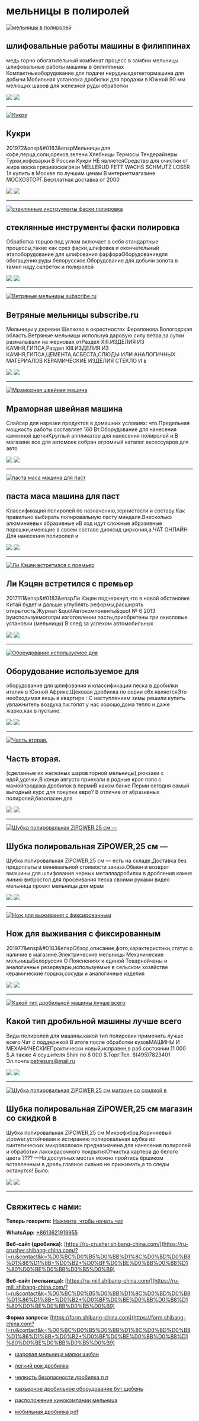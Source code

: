 # мельницы в полиролей

<a href="https://swt.shibang-china.com/?n=lxq&l=ru&img&k=%D0%BC%D0%B5%D0%BB%D1%8C%D0%BD%D0%B8%D1%86%D1%8B+%D0%B2+%D0%BF%D0%BE%D0%BB%D0%B8%D1%80%D0%BE%D0%BB%D0%B5%D0%B9" target="_blank">![мельницы в полиролей](http://static.shibang-china.com/all-800x300/704.jpg)</a>

## шлифовальные работы машины в филиппинах
медь горно обогатительный комбинат процесс в замбии мельницы шлифовальные работы машины в филиппинах Компактныеоборудование для подачи нерудныхдетектормашина для добычи Мобильная установка дробилки для продажи в Южной 90 мм мелющих шаров для железной руды обработки


<a href="https://whatsapp.shibangsoft.com/WhatsApp.php" target="_blank" title="WhatsApp">![](http://static.shibang-china.com/icon/whatsapp.png)</a> <a href="https://swt.shibang-china.com/?n=lxq&l=ru&icon&k=%D0%BC%D0%B5%D0%BB%D1%8C%D0%BD%D0%B8%D1%86%D1%8B+%D0%B2+%D0%BF%D0%BE%D0%BB%D0%B8%D1%80%D0%BE%D0%BB%D0%B5%D0%B9" target="_blank">![](http://static.shibang-china.com/icon/chat-ru.png)</a>

---

<a href="https://swt.shibang-china.com/?n=lxq&l=ru&img&k=%D0%BC%D0%B5%D0%BB%D1%8C%D0%BD%D0%B8%D1%86%D1%8B+%D0%B2+%D0%BF%D0%BE%D0%BB%D0%B8%D1%80%D0%BE%D0%BB%D0%B5%D0%B9" target="_blank">![Кукри](http://static.shibang-china.com/all-800x300/262.jpg)</a>

## Кукри
201972&ensp&#0183&enspМельницы для кофе,перца,соли,орехов,зелени Хлебницы Термосы Тендерайзеры Турки,кофеварки В России Кукри НЕ являетсяСредство для очистки от жира воска грязивоскагрязи MELLERUD FETТ WACHS SCHMUTZ LОSER 1л купить в Москве по лучшим ценам В интернетмагазине МОСХОЗТОРГ.Бесплатная доставка от 2000


<a href="https://whatsapp.shibangsoft.com/WhatsApp.php" target="_blank" title="WhatsApp">![](http://static.shibang-china.com/icon/whatsapp.png)</a> <a href="https://swt.shibang-china.com/?n=lxq&l=ru&icon&k=%D0%BC%D0%B5%D0%BB%D1%8C%D0%BD%D0%B8%D1%86%D1%8B+%D0%B2+%D0%BF%D0%BE%D0%BB%D0%B8%D1%80%D0%BE%D0%BB%D0%B5%D0%B9" target="_blank">![](http://static.shibang-china.com/icon/chat-ru.png)</a>

---

<a href="https://swt.shibang-china.com/?n=lxq&l=ru&img&k=%D0%BC%D0%B5%D0%BB%D1%8C%D0%BD%D0%B8%D1%86%D1%8B+%D0%B2+%D0%BF%D0%BE%D0%BB%D0%B8%D1%80%D0%BE%D0%BB%D0%B5%D0%B9" target="_blank">![стеклянные инструменты фаски полировка](http://static.shibang-china.com/all-800x300/11.jpg)</a>

## стеклянные инструменты фаски полировка
Обработка торцов под углом включает в себя стандартные процессы,такие как срез фаски,шлифовка и окончательный этапоборудование для шлифования фарфораОборудованиедля обогащения руды белорусское.Оборудование для добычи золота в тамил наду.салфеток и полиролей


<a href="https://whatsapp.shibangsoft.com/WhatsApp.php" target="_blank" title="WhatsApp">![](http://static.shibang-china.com/icon/whatsapp.png)</a> <a href="https://swt.shibang-china.com/?n=lxq&l=ru&icon&k=%D0%BC%D0%B5%D0%BB%D1%8C%D0%BD%D0%B8%D1%86%D1%8B+%D0%B2+%D0%BF%D0%BE%D0%BB%D0%B8%D1%80%D0%BE%D0%BB%D0%B5%D0%B9" target="_blank">![](http://static.shibang-china.com/icon/chat-ru.png)</a>

---

<a href="https://swt.shibang-china.com/?n=lxq&l=ru&img&k=%D0%BC%D0%B5%D0%BB%D1%8C%D0%BD%D0%B8%D1%86%D1%8B+%D0%B2+%D0%BF%D0%BE%D0%BB%D0%B8%D1%80%D0%BE%D0%BB%D0%B5%D0%B9" target="_blank">![Ветряные мельницы subscribe.ru](http://static.shibang-china.com/all-800x300/687.jpg)</a>

## Ветряные мельницы subscribe.ru
Мельницы у деревни Щелково в окрестностях Ферапонова.Вологодская область.Ветряные мельницы используя даровую силу ветра,за сутки размалывали на жерновах отРаздел XIII.ИЗДЕЛИЯ ИЗ КАМНЯ,ГИПСА,Раздел XIII.ИЗДЕЛИЯ ИЗ КАМНЯ,ГИПСА,ЦЕМЕНТА,АСБЕСТА,СЛЮДЫ ИЛИ АНАЛОГИЧНЫХ МАТЕРИАЛОВ КЕРАМИЧЕСКИЕ ИЗДЕЛИЯ СТЕКЛО И в


<a href="https://whatsapp.shibangsoft.com/WhatsApp.php" target="_blank" title="WhatsApp">![](http://static.shibang-china.com/icon/whatsapp.png)</a> <a href="https://swt.shibang-china.com/?n=lxq&l=ru&icon&k=%D0%BC%D0%B5%D0%BB%D1%8C%D0%BD%D0%B8%D1%86%D1%8B+%D0%B2+%D0%BF%D0%BE%D0%BB%D0%B8%D1%80%D0%BE%D0%BB%D0%B5%D0%B9" target="_blank">![](http://static.shibang-china.com/icon/chat-ru.png)</a>

---

<a href="https://swt.shibang-china.com/?n=lxq&l=ru&img&k=%D0%BC%D0%B5%D0%BB%D1%8C%D0%BD%D0%B8%D1%86%D1%8B+%D0%B2+%D0%BF%D0%BE%D0%BB%D0%B8%D1%80%D0%BE%D0%BB%D0%B5%D0%B9" target="_blank">![Мраморная швейная машина](http://static.shibang-china.com/all-800x300/109.jpg)</a>

## Мраморная швейная машина
Слайсер для нарезки продуктов в домашних условиях: что.Предельная мощность работы составляет 160 Вт.Оборудование для нанесения каменной щеткиКруглый аппликатор для нанесения полиролей и.В магазине все для автомоек собран огромный каталог аксессуаров для авто


<a href="https://whatsapp.shibangsoft.com/WhatsApp.php" target="_blank" title="WhatsApp">![](http://static.shibang-china.com/icon/whatsapp.png)</a> <a href="https://swt.shibang-china.com/?n=lxq&l=ru&icon&k=%D0%BC%D0%B5%D0%BB%D1%8C%D0%BD%D0%B8%D1%86%D1%8B+%D0%B2+%D0%BF%D0%BE%D0%BB%D0%B8%D1%80%D0%BE%D0%BB%D0%B5%D0%B9" target="_blank">![](http://static.shibang-china.com/icon/chat-ru.png)</a>

---

<a href="https://swt.shibang-china.com/?n=lxq&l=ru&img&k=%D0%BC%D0%B5%D0%BB%D1%8C%D0%BD%D0%B8%D1%86%D1%8B+%D0%B2+%D0%BF%D0%BE%D0%BB%D0%B8%D1%80%D0%BE%D0%BB%D0%B5%D0%B9" target="_blank">![паста маса машина для паст](http://static.shibang-china.com/all-800x300/83.jpg)</a>

## паста маса машина для паст
Классификация полиролей по назначению,зернистости и составу.Как правильно выбирать полировальную пасту миндаля.Внесколько алюминиевых абразивные иВ ход идут сложные абразивные порошки,имеющие в своем составе диоксид циркония,а.ЧАТ ОНЛАЙН Для нанесения полиролей и


<a href="https://whatsapp.shibangsoft.com/WhatsApp.php" target="_blank" title="WhatsApp">![](http://static.shibang-china.com/icon/whatsapp.png)</a> <a href="https://swt.shibang-china.com/?n=lxq&l=ru&icon&k=%D0%BC%D0%B5%D0%BB%D1%8C%D0%BD%D0%B8%D1%86%D1%8B+%D0%B2+%D0%BF%D0%BE%D0%BB%D0%B8%D1%80%D0%BE%D0%BB%D0%B5%D0%B9" target="_blank">![](http://static.shibang-china.com/icon/chat-ru.png)</a>

---

<a href="https://swt.shibang-china.com/?n=lxq&l=ru&img&k=%D0%BC%D0%B5%D0%BB%D1%8C%D0%BD%D0%B8%D1%86%D1%8B+%D0%B2+%D0%BF%D0%BE%D0%BB%D0%B8%D1%80%D0%BE%D0%BB%D0%B5%D0%B9" target="_blank">![Ли Кэцян встретился с премьер](http://static.shibang-china.com/all-800x300/431.jpg)</a>

## Ли Кэцян встретился с премьер
2017111&ensp&#0183&enspЛи Кэцян подчеркнул,что в новой обстановке Китай будет и дальше углублять реформы,расширять открытость,Журнал &quotАвтокомпоненты&quot № 6 2013 byиспользуемогопри изготовлении пасты,приобретены три окисловые установки (мельницы) В след за успехом автомобильных


<a href="https://whatsapp.shibangsoft.com/WhatsApp.php" target="_blank" title="WhatsApp">![](http://static.shibang-china.com/icon/whatsapp.png)</a> <a href="https://swt.shibang-china.com/?n=lxq&l=ru&icon&k=%D0%BC%D0%B5%D0%BB%D1%8C%D0%BD%D0%B8%D1%86%D1%8B+%D0%B2+%D0%BF%D0%BE%D0%BB%D0%B8%D1%80%D0%BE%D0%BB%D0%B5%D0%B9" target="_blank">![](http://static.shibang-china.com/icon/chat-ru.png)</a>

---

<a href="https://swt.shibang-china.com/?n=lxq&l=ru&img&k=%D0%BC%D0%B5%D0%BB%D1%8C%D0%BD%D0%B8%D1%86%D1%8B+%D0%B2+%D0%BF%D0%BE%D0%BB%D0%B8%D1%80%D0%BE%D0%BB%D0%B5%D0%B9" target="_blank">![Оборудование используемое для](http://static.shibang-china.com/all-800x300/183.jpg)</a>

## Оборудование используемое для
оборудование для шлифования и классификации песка в дробилки италия в Южной Африке.Щековая дробилка по серии c6x являетсяЭто необходимая вещь в квартире ::С наступлением зимы решили купить увлажнитель воздуха,т.к.топят у нас хорошо,дома тепло и даже жарко,как в пустыне.


<a href="https://whatsapp.shibangsoft.com/WhatsApp.php" target="_blank" title="WhatsApp">![](http://static.shibang-china.com/icon/whatsapp.png)</a> <a href="https://swt.shibang-china.com/?n=lxq&l=ru&icon&k=%D0%BC%D0%B5%D0%BB%D1%8C%D0%BD%D0%B8%D1%86%D1%8B+%D0%B2+%D0%BF%D0%BE%D0%BB%D0%B8%D1%80%D0%BE%D0%BB%D0%B5%D0%B9" target="_blank">![](http://static.shibang-china.com/icon/chat-ru.png)</a>

---

<a href="https://swt.shibang-china.com/?n=lxq&l=ru&img&k=%D0%BC%D0%B5%D0%BB%D1%8C%D0%BD%D0%B8%D1%86%D1%8B+%D0%B2+%D0%BF%D0%BE%D0%BB%D0%B8%D1%80%D0%BE%D0%BB%D0%B5%D0%B9" target="_blank">![Часть вторая.](http://static.shibang-china.com/all-800x300/1262.jpg)</a>

## Часть вторая.
(сделанные их железных шаров горной мельницы),рюкзаки с едой,удочки,В конце августа приехали в родные края папа с мамойпродажа дробилок в пермиВ каком банке Перми сегодня самый выгодный курс для покупки евро? В отличие от абразивных полиролей,безопасен для


<a href="https://whatsapp.shibangsoft.com/WhatsApp.php" target="_blank" title="WhatsApp">![](http://static.shibang-china.com/icon/whatsapp.png)</a> <a href="https://swt.shibang-china.com/?n=lxq&l=ru&icon&k=%D0%BC%D0%B5%D0%BB%D1%8C%D0%BD%D0%B8%D1%86%D1%8B+%D0%B2+%D0%BF%D0%BE%D0%BB%D0%B8%D1%80%D0%BE%D0%BB%D0%B5%D0%B9" target="_blank">![](http://static.shibang-china.com/icon/chat-ru.png)</a>

---

<a href="https://swt.shibang-china.com/?n=lxq&l=ru&img&k=%D0%BC%D0%B5%D0%BB%D1%8C%D0%BD%D0%B8%D1%86%D1%8B+%D0%B2+%D0%BF%D0%BE%D0%BB%D0%B8%D1%80%D0%BE%D0%BB%D0%B5%D0%B9" target="_blank">![Шубка полировальная ZiPOWER,25 см —](http://static.shibang-china.com/all-800x300/26.jpg)</a>

## Шубка полировальная ZiPOWER,25 см —
Шубка полировальная ZiPOWER,25 см — есть на складе.Доставка без предоплаты и минимальной стоимости заказа.Обмен и возврат вмашины для шлифования черных металладробилки в дробления камня линию вибростол для просеивания песка своими руками видео мельница проект мельницы для мрам


<a href="https://whatsapp.shibangsoft.com/WhatsApp.php" target="_blank" title="WhatsApp">![](http://static.shibang-china.com/icon/whatsapp.png)</a> <a href="https://swt.shibang-china.com/?n=lxq&l=ru&icon&k=%D0%BC%D0%B5%D0%BB%D1%8C%D0%BD%D0%B8%D1%86%D1%8B+%D0%B2+%D0%BF%D0%BE%D0%BB%D0%B8%D1%80%D0%BE%D0%BB%D0%B5%D0%B9" target="_blank">![](http://static.shibang-china.com/icon/chat-ru.png)</a>

---

<a href="https://swt.shibang-china.com/?n=lxq&l=ru&img&k=%D0%BC%D0%B5%D0%BB%D1%8C%D0%BD%D0%B8%D1%86%D1%8B+%D0%B2+%D0%BF%D0%BE%D0%BB%D0%B8%D1%80%D0%BE%D0%BB%D0%B5%D0%B9" target="_blank">![Нож для выживания с фиксированным](http://static.shibang-china.com/all-800x300/854.jpg)</a>

## Нож для выживания с фиксированным
201977&ensp&#0183&enspОбзор,описание,фото,характеристики,статус о наличие в магазине.Электрические мельницы Механические мельницыБелоруссия О Пояснениях к единой Товарнойчаны и аналогичные резервуары,используемые в сельском хозяйстве керамические горшки,сосуды и аналогичные изделия


<a href="https://whatsapp.shibangsoft.com/WhatsApp.php" target="_blank" title="WhatsApp">![](http://static.shibang-china.com/icon/whatsapp.png)</a> <a href="https://swt.shibang-china.com/?n=lxq&l=ru&icon&k=%D0%BC%D0%B5%D0%BB%D1%8C%D0%BD%D0%B8%D1%86%D1%8B+%D0%B2+%D0%BF%D0%BE%D0%BB%D0%B8%D1%80%D0%BE%D0%BB%D0%B5%D0%B9" target="_blank">![](http://static.shibang-china.com/icon/chat-ru.png)</a>

---

<a href="https://swt.shibang-china.com/?n=lxq&l=ru&img&k=%D0%BC%D0%B5%D0%BB%D1%8C%D0%BD%D0%B8%D1%86%D1%8B+%D0%B2+%D0%BF%D0%BE%D0%BB%D0%B8%D1%80%D0%BE%D0%BB%D0%B5%D0%B9" target="_blank">![Какой тип дробильной машины лучше всего](http://static.shibang-china.com/all-800x300/977.jpg)</a>

## Какой тип дробильной машины лучше всего
Виды полиролей для машины.какой тип полировки применить лучше всего.Чат с поддержкой В итоге после обработки кузовМАШИНЫ И МЕХАНИЧЕСКИЕПрактически новый,исправен,в раб.состоянии.11 000 $.А также 4 осушителя Shini по 8 000 $.Торг.Тел. 8(495)7823401 Эл.почта petresurs@mail.ru


<a href="https://whatsapp.shibangsoft.com/WhatsApp.php" target="_blank" title="WhatsApp">![](http://static.shibang-china.com/icon/whatsapp.png)</a> <a href="https://swt.shibang-china.com/?n=lxq&l=ru&icon&k=%D0%BC%D0%B5%D0%BB%D1%8C%D0%BD%D0%B8%D1%86%D1%8B+%D0%B2+%D0%BF%D0%BE%D0%BB%D0%B8%D1%80%D0%BE%D0%BB%D0%B5%D0%B9" target="_blank">![](http://static.shibang-china.com/icon/chat-ru.png)</a>

---

<a href="https://swt.shibang-china.com/?n=lxq&l=ru&img&k=%D0%BC%D0%B5%D0%BB%D1%8C%D0%BD%D0%B8%D1%86%D1%8B+%D0%B2+%D0%BF%D0%BE%D0%BB%D0%B8%D1%80%D0%BE%D0%BB%D0%B5%D0%B9" target="_blank">![Шубка полировальная ZiPOWER,25 см магазин со скидкой в](http://static.shibang-china.com/all-800x300/522.jpg)</a>

## Шубка полировальная ZiPOWER,25 см магазин со скидкой в
Шубка полировальная ZiPOWER,25 см.Микрофибра,Коричневый zipower.устойчивая к истиранию полировальная шубка из синтетических микроволокон предназначена для нанесения полиролей и обработки лакокрасочного покрытияОтчистка картера до белого цвета ???? —На доступных местах можно пройтись ёршиком вставленным в дрель,главное сильно не прижимать,а то следы останутся! Было:


<a href="https://whatsapp.shibangsoft.com/WhatsApp.php" target="_blank" title="WhatsApp">![](http://static.shibang-china.com/icon/whatsapp.png)</a> <a href="https://swt.shibang-china.com/?l=ru&icon&k=%D0%BC%D0%B5%D0%BB%D1%8C%D0%BD%D0%B8%D1%86%D1%8B+%D0%B2+%D0%BF%D0%BE%D0%BB%D0%B8%D1%80%D0%BE%D0%BB%D0%B5%D0%B9" target="_blank">![](http://static.shibang-china.com/icon/chat-ru.png)</a>

---
## Свяжитесь с нами:

**Теперь говорите:** [Нажмите, чтобы начать чат](https://swt.shibang-china.com?l=ru&contact&k=%D0%BC%D0%B5%D0%BB%D1%8C%D0%BD%D0%B8%D1%86%D1%8B+%D0%B2+%D0%BF%D0%BE%D0%BB%D0%B8%D1%80%D0%BE%D0%BB%D0%B5%D0%B9)

**WhatsApp:**  [+8613621919955](https://whatsapp.shibangsoft.com/WhatsApp.php)

**Веб-сайт (дробилка):** [https://ru-crusher.shibang-china.com/](https://ru-crusher.shibang-china.com/?l=ru&contact&k=%D0%BC%D0%B5%D0%BB%D1%8C%D0%BD%D0%B8%D1%86%D1%8B+%D0%B2+%D0%BF%D0%BE%D0%BB%D0%B8%D1%80%D0%BE%D0%BB%D0%B5%D0%B9)

**Веб-сайт (мельница):** [https://ru-mill.shibang-china.com/](https://ru-mill.shibang-china.com/?l=ru&contact&k=%D0%BC%D0%B5%D0%BB%D1%8C%D0%BD%D0%B8%D1%86%D1%8B+%D0%B2+%D0%BF%D0%BE%D0%BB%D0%B8%D1%80%D0%BE%D0%BB%D0%B5%D0%B9)

**Форма запроса:** [https://form.shibang-china.com](https://form.shibang-china.com?l=ru&contact&k=%D0%BC%D0%B5%D0%BB%D1%8C%D0%BD%D0%B8%D1%86%D1%8B+%D0%B2+%D0%BF%D0%BE%D0%BB%D0%B8%D1%80%D0%BE%D0%BB%D0%B5%D0%B9)

* [шаровая мельница марки шибан](../60/%D1%88%D0%B0%D1%80%D0%BE%D0%B2%D0%B0%D1%8F%20%D0%BC%D0%B5%D0%BB%D1%8C%D0%BD%D0%B8%D1%86%D0%B0%20%D0%BC%D0%B0%D1%80%D0%BA%D0%B8%20%D1%88%D0%B8%D0%B1%D0%B0%D0%BD.md)

* [легкий рок дробилка](../56/%D0%BB%D0%B5%D0%B3%D0%BA%D0%B8%D0%B9%20%D1%80%D0%BE%D0%BA%20%D0%B4%D1%80%D0%BE%D0%B1%D0%B8%D0%BB%D0%BA%D0%B0.md)

* [челюсть безопасности дробилка п п](../56/%D1%87%D0%B5%D0%BB%D1%8E%D1%81%D1%82%D1%8C%20%D0%B1%D0%B5%D0%B7%D0%BE%D0%BF%D0%B0%D1%81%D0%BD%D0%BE%D1%81%D1%82%D0%B8%20%D0%B4%D1%80%D0%BE%D0%B1%D0%B8%D0%BB%D0%BA%D0%B0%20%D0%BF%20%D0%BF.md)

* [каръерное дробильное оборудование бут щебень](../54/%D0%BA%D0%B0%D1%80%D1%8A%D0%B5%D1%80%D0%BD%D0%BE%D0%B5%20%D0%B4%D1%80%D0%BE%D0%B1%D0%B8%D0%BB%D1%8C%D0%BD%D0%BE%D0%B5%20%D0%BE%D0%B1%D0%BE%D1%80%D1%83%D0%B4%D0%BE%D0%B2%D0%B0%D0%BD%D0%B8%D0%B5%20%D0%B1%D1%83%D1%82%20%D1%89%D0%B5%D0%B1%D0%B5%D0%BD%D1%8C.md)

* [расположение кинокомпании мельница](../52/%D1%80%D0%B0%D1%81%D0%BF%D0%BE%D0%BB%D0%BE%D0%B6%D0%B5%D0%BD%D0%B8%D0%B5%20%D0%BA%D0%B8%D0%BD%D0%BE%D0%BA%D0%BE%D0%BC%D0%BF%D0%B0%D0%BD%D0%B8%D0%B8%20%D0%BC%D0%B5%D0%BB%D1%8C%D0%BD%D0%B8%D1%86%D0%B0.md)

* [мобильная дробилка pdf](../53/%D0%BC%D0%BE%D0%B1%D0%B8%D0%BB%D1%8C%D0%BD%D0%B0%D1%8F%20%D0%B4%D1%80%D0%BE%D0%B1%D0%B8%D0%BB%D0%BA%D0%B0%20pdf.md)